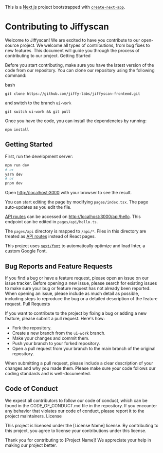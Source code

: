 This is a [Next.js](https://nextjs.org/) project bootstrapped with [`create-next-app`](https://github.com/vercel/next.js/tree/canary/packages/create-next-app).



# Contributing to Jiffyscan

Welcome to Jiffyscan! We are excited to have you contribute to our open-source project. We welcome all types of contributions, from bug fixes to new features. This document will guide you through the process of contributing to our project.
Getting Started

Before you start contributing, make sure you have the latest version of the code from our repository. You can clone our repository using the following command:

bash

`git clone https://github.com/jiffy-labs/jiffyscan-frontend.git`

and switch to the branch `ui-work`

`git switch ui-work && git pull`

Once you have the code, you can install the dependencies by running:

`npm install`

## Getting Started

First, run the development server:

```bash
npm run dev
# or
yarn dev
# or
pnpm dev
```

Open [http://localhost:3000](http://localhost:3000) with your browser to see the result.

You can start editing the page by modifying `pages/index.tsx`. The page auto-updates as you edit the file.

[API routes](https://nextjs.org/docs/api-routes/introduction) can be accessed on [http://localhost:3000/api/hello](http://localhost:3000/api/hello). This endpoint can be edited in `pages/api/hello.ts`.

The `pages/api` directory is mapped to `/api/*`. Files in this directory are treated as [API routes](https://nextjs.org/docs/api-routes/introduction) instead of React pages.

This project uses [`next/font`](https://nextjs.org/docs/basic-features/font-optimization) to automatically optimize and load Inter, a custom Google Font.


## Bug Reports and Feature Requests

If you find a bug or have a feature request, please open an issue on our issue tracker. Before opening a new issue, please search for existing issues to make sure your bug or feature request has not already been reported. When opening an issue, please include as much detail as possible, including steps to reproduce the bug or a detailed description of the feature request.
Pull Requests

If you want to contribute to the project by fixing a bug or adding a new feature, please submit a pull request. Here's how:

- Fork the repository.
- Create a new branch from the `ui-work` branch.
- Make your changes and commit them.
- Push your branch to your forked repository.
- Open a pull request from your branch to the main branch of the original repository.

When submitting a pull request, please include a clear description of your changes and why you made them. Please make sure your code follows our coding standards and is well-documented.

## Code of Conduct

We expect all contributors to follow our code of conduct, which can be found in the CODE_OF_CONDUCT.md file in the repository. If you encounter any behavior that violates our code of conduct, please report it to the project maintainers.
License

This project is licensed under the [License Name] license. By contributing to this project, you agree to license your contributions under this license.

Thank you for contributing to [Project Name]! We appreciate your help in making our project better.
